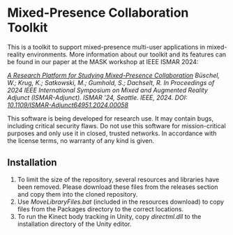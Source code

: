 # Mixed-Presence Collaboration Toolkit #

This is a toolkit to support mixed-presence multi-user applications in mixed-reality environments. More information about our toolkit and its features can be found in our paper at the MASK workshop at IEEE ISMAR 2024:

_[A Research Platform for Studying Mixed-Presence Collaboration](https://imld.de/cnt/uploads/Bueschel2024_ISMAR2024_AuthorVersion_Research-Platform-for-Studying-Mixed-Presence-Collaboration.pdf)
Büschel, W.; Krug, K.; Satkowski, M.; Gumhold, S.; Dachselt, R.
In Proceedings of 2024 IEEE International Symposium on Mixed and Augmented Reality Adjunct (ISMAR-Adjunct). ISMAR '24, Seattle. IEEE, 2024.
DOI: [10.1109/ISMAR-Adjunct64951.2024.00058](https://doi.org/10.1109/ISMAR-Adjunct64951.2024.00058)_

This software is being developed for research use. It may contain bugs, including critical security flaws. Do not use this software for mission-critical purposes and only use it in closed, trusted networks. In accordance with the license terms, no warranty of any kind is given.

Installation
------------

1. To limit the size of the repository, several resources and libraries have been removed. Please download these files from the releases section and copy them into the cloned repository.
2. Use _MoveLibraryFiles.bat_ (included in the resources download) to copy files from the Packages directory to the correct locations.
3. To run the Kinect body tracking in Unity, copy _directml.dll_ to the installation directory of the Unity editor.
